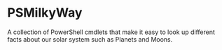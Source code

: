 # PSMilkyWay
A collection of PowerShell cmdlets that make it easy to look up different facts about our solar system such as Planets and Moons.
